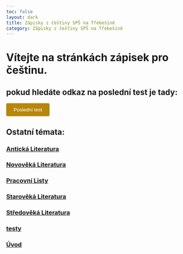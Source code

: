 ```yaml
---
toc: false
layout: dark
title: Zápisky z češtiny SPŠ na Třebešíně
category: Zápisky z češtiny SPŠ na Třebešíně
---
```



# Vítejte na stránkách zápisek pro češtinu.



## pokud hledáte odkaz na poslední test je tady:

<a href="./Novověká%20Literatura/Venkovská%20próza%20a%20drama%2C%20Městská%20próza">
  <button style="background-color: #B8860B; color: white; padding: 10px 20px; border: none; border-radius: 4px; cursor: pointer;">Poslední test</button>
</a>



## Ostatní témata:



### [Antická Literatura](Antická%20Literatura)



### [Novověká Literatura](Novověká%20Literatura)



### [Pracovní Listy](Pracovní%20Listy)



### [Starověká Literatura](Starověká%20Literatura)



### [Středověká Literatura](Středověká%20Literatura)



### [testy](testy)



### [Úvod](Úvod)
